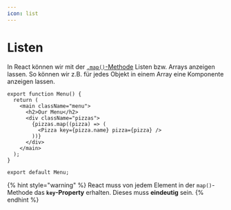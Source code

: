 ```yaml
---
icon: list
---
```


# Listen

In React können wir mit der [`.map()`-Methode](https://developer.mozilla.org/en-US/docs/Web/JavaScript/Reference/Global\_Objects/Array/map) Listen bzw. Arrays anzeigen lassen. So können wir z.B. für jedes Objekt in einem Array eine Komponente anzeigen lassen.

```tsx
export function Menu() {
  return (
    <main className="menu">
      <h2>Our Menu</h2>
      <div className="pizzas">
        {pizzas.map((pizza) => (
          <Pizza key={pizza.name} pizza={pizza} />
        ))}
      </div>
    </main>
  );
}

export default Menu;
```

{% hint style="warning" %}
React muss von jedem Element in der `map()`-Methode das **`key`-Property** erhalten. Dieses muss **eindeutig** sein.
{% endhint %}

